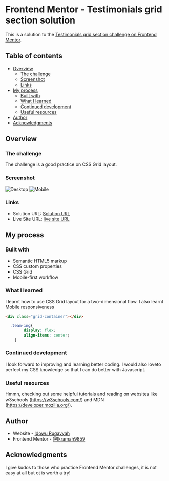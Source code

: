 # Frontend Mentor - Testimonials grid section solution

This is a solution to the [Testimonials grid section challenge on Frontend Mentor](https://www.frontendmentor.io/challenges/testimonials-grid-section-Nnw6J7Un7). 

## Table of contents

- [Overview](#overview)
  - [The challenge](#the-challenge)
  - [Screenshot](#screenshot)
  - [Links](#links)
- [My process](#my-process)
  - [Built with](#built-with)
  - [What I learned](#what-i-learned)
  - [Continued development](#continued-development)
  - [Useful resources](#useful-resources)
- [Author](#author)
- [Acknowledgments](#acknowledgments)


## Overview
    

### The challenge

 The challenge is a good practice on CSS Grid layout.

### Screenshot

![Desktop](MyScreenshots/Screenshot_desktop)
![Mobile](MyScreenshots/Screenshot_mobile)



### Links

- Solution URL: [Solution URL](https://github.com/Ikramah9859/testimonials-grid-section-main)
- Live Site URL: [live site URL]( https://ikramah9859.github.io/testimonials-grid-section-main/)

## My process

### Built with

- Semantic HTML5 markup
- CSS custom properties
- CSS Grid
- Mobile-first workflow

### What I learned

 I learnt how to use CSS Grid layout for a two-dimensional flow.
 I also learnt Mobile responsiveness

```html
<div class="grid-container"></div>
  ```
```css
  .team-img{
        display: flex;
        align-items: center;
    }
```

### Continued development

I look forward to improving and learning better coding. I would also loveto perfect my CSS knowledge so that I can do better with Javascript.
### Useful resources
 Hmmn, checking out some helpful tutorials and reading on websites like w3schools (https://w3schools.com/) and MDN (https://developer.mozilla.org/).

## Author

- Website - [Idowu Ruqayyah](https://www.your-site.com)
- Frontend Mentor - [@Ikramah9859](https://www.frontendmentor.io/profile/Ikramah9859)


## Acknowledgments

 I give kudos to those who practice Frontend Mentor challenges, it is not easy at all but ot is worth a try!
